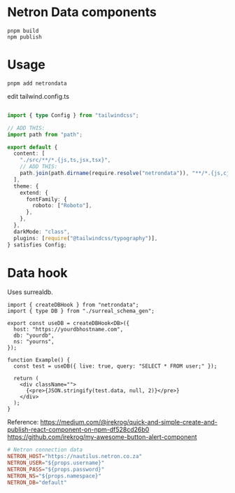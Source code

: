 # Netron Data components

```
pnpm build
npm publish
```


# Usage

`pnpm add netrondata`

edit tailwind.config.ts

```ts

import { type Config } from "tailwindcss";

// ADD THIS:
import path from "path";

export default {
  content: [
    "./src/**/*.{js,ts,jsx,tsx}",
    // ADD THIS:
    path.join(path.dirname(require.resolve("netrondata")), "**/*.{js,cjs,mjs}"),
  ],
  theme: {
    extend: {
      fontFamily: {
        roboto: ["Roboto"],
      },
    },
  },
  darkMode: "class",
  plugins: [require("@tailwindcss/typography")],
} satisfies Config;

```


# Data hook

Uses surrealdb.

```tsx
import { createDBHook } from "netrondata";
import { type DB } from "./surreal_schema_gen";

export const useDB = createDBHook<DB>({
  host: "https://yourdbhostname.com",
  db: "yourdb",
  ns: "yourns",
});

function Example() {
  const test = useDB({ live: true, query: "SELECT * FROM user;" });

  return (
    <div className="">
      {<pre>{JSON.stringify(test.data, null, 2)}</pre>}
    </div>
  );
}

```


Reference: 
https://medium.com/@irekrog/quick-and-simple-create-and-publish-react-component-on-npm-df528cd26b0
https://github.com/irekrog/my-awesome-button-alert-component


```toml
# Netron connection data
NETRON_HOST="https://nautilus.netron.co.za"
NETRON_USER="${props.username}"
NETRON_PASS="${props.password}"
NETRON_NS="${props.namespace}"
NETRON_DB="default"
```